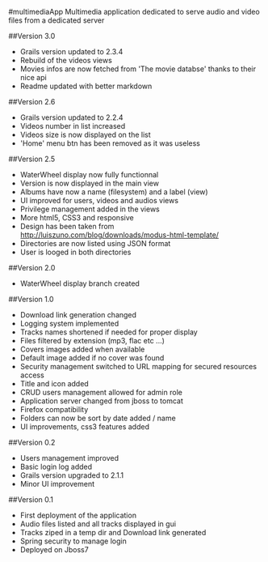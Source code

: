 #multimediaApp
Multimedia application dedicated to serve audio and video files from a dedicated server

##Version 3.0 
 - Grails version updated to 2.3.4
 - Rebuild of the videos views 
 - Movies infos are now fetched from 'The movie databse' thanks to their nice api
 - Readme updated with better markdown
 
##Version 2.6
 - Grails version updated to 2.2.4
 - Videos number in list increased
 - Videos size is now displayed on the list
 - 'Home' menu btn has been removed as it was useless

##Version 2.5
 - WaterWheel display now fully functionnal
 - Version is now displayed in the main view
 - Albums have now a name (filesystem) and a label (view)
 - UI improved for users, videos and audios views 
 - Privilege management added in the views
 - More html5, CSS3 and responsive
 - Design has been taken from http://luiszuno.com/blog/downloads/modus-html-template/
 - Directories are now listed using JSON format
 - User is looged in both directories
 
##Version 2.0
 - WaterWheel display branch created
 
##Version 1.0
 - Download link generation changed 
 - Logging system implemented
 - Tracks names shortened if needed for proper display
 - Files filtered by extension (mp3, flac etc ...)
 - Covers images added when available
 - Default image added if no cover was found
 - Security management switched to URL mapping for secured resources access
 - Title and icon added
 - CRUD users management allowed for admin role
 - Application server changed from jboss to tomcat
 - Firefox compatibility
 - Folders can now be sort by date added / name
 - UI improvements, css3 features added
   
##Version 0.2
 - Users management improved
 - Basic login log added
 - Grails version upgraded to 2.1.1
 - Minor UI improvement
  
##Version 0.1
- First deployment of the application
- Audio files listed and all tracks displayed in gui
- Tracks ziped in a temp dir and Download link generated 
- Spring security to manage login
- Deployed on Jboss7